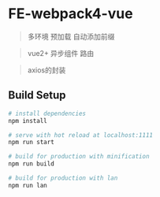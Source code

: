 # FE-webpack4-vue

> 多环境 预加载 自动添加前缀

> vue2+ 异步组件 路由

> axios的封装

## Build Setup

``` bash
# install dependencies
npm install

# serve with hot reload at localhost:1111
npm run start

# build for production with minification
npm run build

# build for production with lan
npm run lan
```

